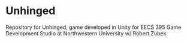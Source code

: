 # Unhinged
Repository for Unhinged, game developed in Unity for EECS 395 Game Development Studio at Northwestern University w/ Robert Zubek
